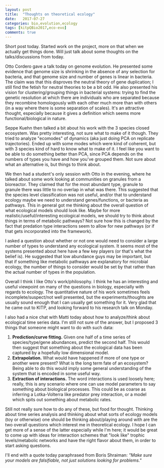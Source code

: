```yaml
---
layout: post
title:  "Thoughts on theoretical ecology"
date:   2017-07-27
categories: bio,evolution,ecology
tags: [kitpQBio2017,eco-evo]
comments: true
---
```


Short post today. Started work on the project, more on that when we actually get things done. Will just talk about some
thoughts on the talks/discussions from today.

Otto Cordero gave a talk today on genome evolution. He presented some evidence that genome size is shrinking in the absence of
any selection for bacteria, and that genome size and number of genes is linear in bacteria. The claim was that this disproves
the neutral theory of gene duplication; I still find the fetish for neutral theories to be a bit odd.
He also presented his vision for
clustering/grouping things in bacterial systems: trying to find the genetic resolution at which there are individuals who
are separated because they recombine homologously with each other much more than with others (in a way where there is some
separation of scales). It's an attractive thought, especially because it gives a definition which seems more
functional/biological in nature.

Seppe Kuehn then talked a bit about his work with the 3 species closed ecosystem. Was pretty interesting, not sure what to
make of it though. They tried to analyze "ecomodes" of dynamics (aka just doing PCA on replicate trajectories). Ended up with
some modes which were kind of coherent, but with 3 species kind of hard to know what to make of it. I feel like you want to
be able to do something better than PCA, since PCA depends on the numbers of types you have and how you've grouped them.
Not sure about what an alternative is, but things to think about.

We then had a student's only session with Otto in the evening, where he talked about some work looking at communities on
granules from a bioreactor. They claimed that for the most abundant type, granule to granule there was little to no overlap 
in
what was there. This suggested that the species level classification was not useful, and/or that to understand ecology
maybe we need to understand genes/functions, or bacteria as pathways. This in general got me thinking about the overall
question of what ecological models should look like. Maybe for more realistic/useful/interesting ecological models, we should
try to think about things in terms of metabolic pathways? Not sure how this is changed by the fact that predation
type interactions seem to allow for new pathways (or if that gets incorporated into the framework).

I asked a question about whether or not one would need to consider a large number of types to understand any ecological
system. It seems most of the systems presented about here have a few key players (or that's what the belief is). He
suggested that low abundance guys may be important, but that if something like metabolic pathways are explanatory
for microbial ecology, the number of things to consider would be set by that rather than the actual
number of types in the population.

Overall I think I like Otto's work/philosophy. I think he has an interesting and useful viewpoint on many of the questions in
biology, especially with regards to ecology. The quantitative nature of his work sometimes feels incomplete/suspect/not well
presented, but the experiments/thoughts are usually sound enough that I can usually get something for it. Very glad
that he came out to KITP, and looking forward to his research talk on Monday.

I also had a nice chat with Matti today about how to analyze/think about ecological time series data. I'm still not sure
of the answer, but I proposed 3 things that someone might want to do with such data:
1. **Prediction/curve fitting.** Given one half of a time series of species/type/gene abundances, predict the second half.
This would then suggest that something about the ecological data has been captured by a hopefully low dimensional model.
2. **Extrapolation.** What would have happened if more of one type or another were present? What is the long term fate
of an ecosystem? Being able to do this would imply some general understanding of the system that is encoded in some useful
way.
3. **Extraction of interactions.** The word interactions is used loosely here; really, this is any scenario where one can
use model parameters to say something about biological processes. This could be as coarse as inferring a Lotka-Volterra
like predator prey interaction, or a model which spits out something about metabolic rates.

Still not really sure how to do any of these, but food for thought. Thinking about time series analysis and
thinking about what sorts of ecology models (toy or otherwise) one should be thinking about/playing around with
are the two overall questions which interest me in theoretical ecology. I hope I can get more of a sense of
the latter especially while I'm here; it would be great to come up with ideas for interaction schemes that "look like"
trophic levels/metabolic networks and have the right flavor about them, in order to start asking questions.

I'll
end with a quote today paraphrased from Boris Shraiman: _"Make sure your models are falsifiable, not just solutions
looking for problems."_
